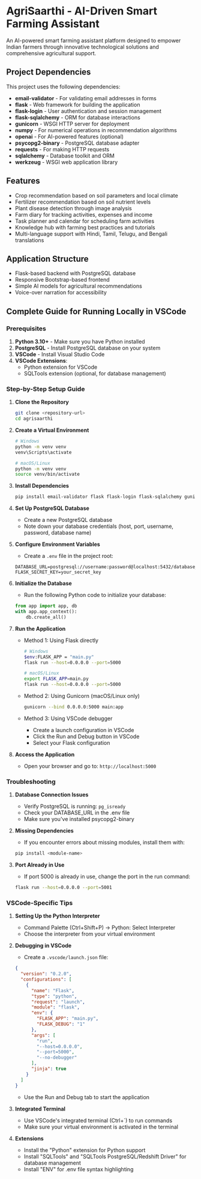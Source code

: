 # AgriSaarthi - AI-Driven Smart Farming Assistant

An AI-powered smart farming assistant platform designed to empower Indian farmers through innovative technological solutions and comprehensive agricultural support.

## Project Dependencies

This project uses the following dependencies:

- **email-validator** - For validating email addresses in forms
- **flask** - Web framework for building the application
- **flask-login** - User authentication and session management
- **flask-sqlalchemy** - ORM for database interactions
- **gunicorn** - WSGI HTTP server for deployment
- **numpy** - For numerical operations in recommendation algorithms
- **openai** - For AI-powered features (optional)
- **psycopg2-binary** - PostgreSQL database adapter
- **requests** - For making HTTP requests
- **sqlalchemy** - Database toolkit and ORM
- **werkzeug** - WSGI web application library

## Features

- Crop recommendation based on soil parameters and local climate
- Fertilizer recommendation based on soil nutrient levels
- Plant disease detection through image analysis
- Farm diary for tracking activities, expenses and income
- Task planner and calendar for scheduling farm activities
- Knowledge hub with farming best practices and tutorials
- Multi-language support with Hindi, Tamil, Telugu, and Bengali translations

## Application Structure

- Flask-based backend with PostgreSQL database
- Responsive Bootstrap-based frontend
- Simple AI models for agricultural recommendations
- Voice-over narration for accessibility

## Complete Guide for Running Locally in VSCode

### Prerequisites
1. **Python 3.10+** - Make sure you have Python installed
2. **PostgreSQL** - Install PostgreSQL database on your system
3. **VSCode** - Install Visual Studio Code
4. **VSCode Extensions**:
   - Python extension for VSCode
   - SQLTools extension (optional, for database management)

### Step-by-Step Setup Guide

1. **Clone the Repository**
   ```bash
   git clone <repository-url>
   cd agrisaarthi
   ```

2. **Create a Virtual Environment**
   ```bash
   # Windows
   python -m venv venv
   venv\Scripts\activate

   # macOS/Linux
   python -m venv venv
   source venv/bin/activate
   ```

3. **Install Dependencies**
   ```bash
   pip install email-validator flask flask-login flask-sqlalchemy gunicorn numpy openai psycopg2-binary requests sqlalchemy werkzeug
   ```

4. **Set Up PostgreSQL Database**
   - Create a new PostgreSQL database
   - Note down your database credentials (host, port, username, password, database name)

5. **Configure Environment Variables**
   - Create a `.env` file in the project root:
   ```
   DATABASE_URL=postgresql://username:password@localhost:5432/database_name
   FLASK_SECRET_KEY=your_secret_key
   ```

6. **Initialize the Database**
   - Run the following Python code to initialize your database:
   ```python
   from app import app, db
   with app.app_context():
       db.create_all()
   ```

7. **Run the Application**
   - Method 1: Using Flask directly
     ```bash
     # Windows
     $env:FLASK_APP = "main.py"
     flask run --host=0.0.0.0 --port=5000

     # macOS/Linux
     export FLASK_APP=main.py
     flask run --host=0.0.0.0 --port=5000
     ```
   
   - Method 2: Using Gunicorn (macOS/Linux only)
     ```bash
     gunicorn --bind 0.0.0.0:5000 main:app
     ```

   - Method 3: Using VSCode debugger
     - Create a launch configuration in VSCode
     - Click the Run and Debug button in VSCode
     - Select your Flask configuration

8. **Access the Application**
   - Open your browser and go to: `http://localhost:5000`

### Troubleshooting

1. **Database Connection Issues**
   - Verify PostgreSQL is running: `pg_isready`
   - Check your DATABASE_URL in the .env file
   - Make sure you've installed psycopg2-binary

2. **Missing Dependencies**
   - If you encounter errors about missing modules, install them with:
   ```bash
   pip install <module-name>
   ```

3. **Port Already in Use**
   - If port 5000 is already in use, change the port in the run command:
   ```bash
   flask run --host=0.0.0.0 --port=5001
   ```

### VSCode-Specific Tips

1. **Setting Up the Python Interpreter**
   - Command Palette (Ctrl+Shift+P) → Python: Select Interpreter
   - Choose the interpreter from your virtual environment

2. **Debugging in VSCode**
   - Create a `.vscode/launch.json` file:
   ```json
   {
     "version": "0.2.0",
     "configurations": [
       {
         "name": "Flask",
         "type": "python",
         "request": "launch",
         "module": "flask",
         "env": {
           "FLASK_APP": "main.py",
           "FLASK_DEBUG": "1"
         },
         "args": [
           "run",
           "--host=0.0.0.0",
           "--port=5000",
           "--no-debugger"
         ],
         "jinja": true
       }
     ]
   }
   ```
   - Use the Run and Debug tab to start the application

3. **Integrated Terminal**
   - Use VSCode's integrated terminal (Ctrl+`) to run commands
   - Make sure your virtual environment is activated in the terminal

4. **Extensions**
   - Install the "Python" extension for Python support
   - Install "SQLTools" and "SQLTools PostgreSQL/Redshift Driver" for database management
   - Install "ENV" for .env file syntax highlighting